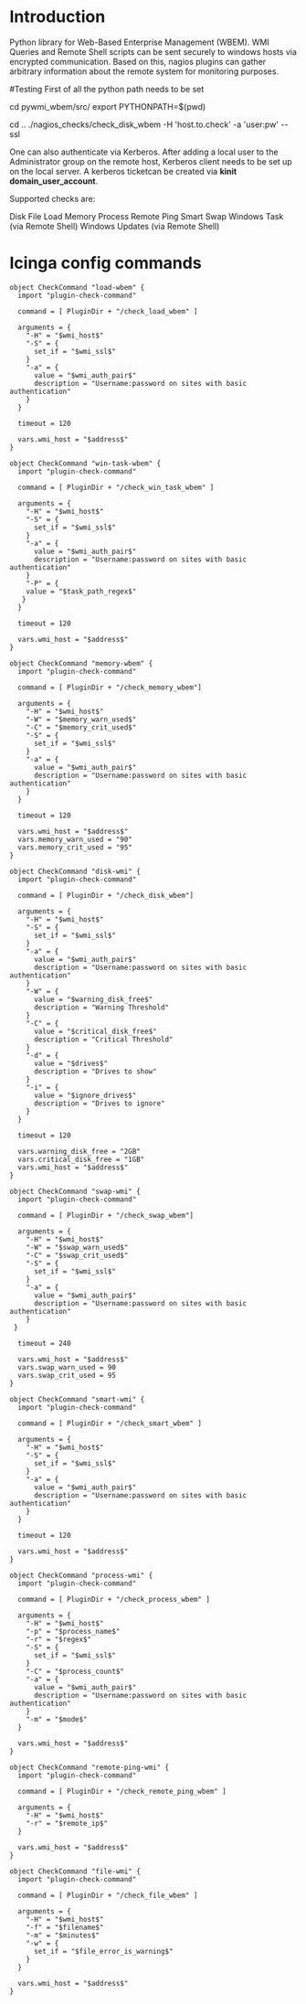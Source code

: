 # Introduction
Python library for Web-Based Enterprise Management (WBEM). WMI Queries and Remote Shell scripts can be sent securely to windows hosts via encrypted communication. Based on this, nagios plugins can gather arbitrary information about the remote system for monitoring purposes.

#Testing
First of all the python path needs to be set

cd pywmi_wbem/src/
export PYTHONPATH=$(pwd) 

cd ..
./nagios_checks/check_disk_wbem -H 'host.to.check' -a 'user:pw' --ssl

One can also authenticate via Kerberos. After adding a local user to the Administrator group on the remote host, Kerberos client needs to be set up on the local server. A kerberos ticketcan be created via **kinit domain_user_account**.

Supported checks are:

Disk
File
Load
Memory
Process
Remote Ping
Smart
Swap
Windows Task (via Remote Shell)
Windows Updates (via Remote Shell)

# Icinga config commands 

```
object CheckCommand "load-wbem" {
  import "plugin-check-command"

  command = [ PluginDir + "/check_load_wbem" ]

  arguments = {
    "-H" = "$wmi_host$"
    "-S" = {
      set_if = "$wmi_ssl$"
    }
    "-a" = {
      value = "$wmi_auth_pair$"
      description = "Username:password on sites with basic authentication"
    }
  }

  timeout = 120

  vars.wmi_host = "$address$"
}

object CheckCommand "win-task-wbem" {
  import "plugin-check-command"

  command = [ PluginDir + "/check_win_task_wbem" ]

  arguments = {
    "-H" = "$wmi_host$"
    "-S" = {
      set_if = "$wmi_ssl$"
    }
    "-a" = {
      value = "$wmi_auth_pair$"
      description = "Username:password on sites with basic authentication"
    }
    "-P" = {
    value = "$task_path_regex$"
   }
  }

  timeout = 120

  vars.wmi_host = "$address$"
}

object CheckCommand "memory-wbem" {
  import "plugin-check-command"

  command = [ PluginDir + "/check_memory_wbem"]

  arguments = {
    "-H" = "$wmi_host$"
    "-W" = "$memory_warn_used$"
    "-C" = "$memory_crit_used$"
    "-S" = {
      set_if = "$wmi_ssl$"
    }
    "-a" = {
      value = "$wmi_auth_pair$"
      description = "Username:password on sites with basic authentication"
    }
  }

  timeout = 120

  vars.wmi_host = "$address$"
  vars.memory_warn_used = "90"
  vars.memory_crit_used = "95"
}

object CheckCommand "disk-wmi" {
  import "plugin-check-command"

  command = [ PluginDir + "/check_disk_wbem"]

  arguments = {
    "-H" = "$wmi_host$"
    "-S" = {
      set_if = "$wmi_ssl$"
    }
    "-a" = {
      value = "$wmi_auth_pair$"
      description = "Username:password on sites with basic authentication"
    }
    "-W" = {
      value = "$warning_disk_free$"
      description = "Warning Threshold"
    }
    "-C" = {
      value = "$critical_disk_free$"
      description = "Critical Threshold"
    }
    "-d" = {
      value = "$drives$"
      description = "Drives to show"
    }
    "-i" = {
      value = "$ignore_drives$"
      description = "Drives to ignore"
    }
  }

  timeout = 120

  vars.warning_disk_free = "2GB"
  vars.critical_disk_free = "1GB"
  vars.wmi_host = "$address$"
}

object CheckCommand "swap-wmi" {
  import "plugin-check-command"

  command = [ PluginDir + "/check_swap_wbem"]

  arguments = {
    "-H" = "$wmi_host$"
    "-W" = "$swap_warn_used$"
    "-C" = "$swap_crit_used$"
    "-S" = {
      set_if = "$wmi_ssl$"
    }
    "-a" = {
      value = "$wmi_auth_pair$"
      description = "Username:password on sites with basic authentication"
    }
 }

  timeout = 240

  vars.wmi_host = "$address$"
  vars.swap_warn_used = 90
  vars.swap_crit_used = 95
}

object CheckCommand "smart-wmi" {
  import "plugin-check-command"

  command = [ PluginDir + "/check_smart_wbem" ]

  arguments = {
    "-H" = "$wmi_host$"
    "-S" = {
      set_if = "$wmi_ssl$"
    }
    "-a" = {
      value = "$wmi_auth_pair$"
      description = "Username:password on sites with basic authentication"
    }
  }

  timeout = 120

  vars.wmi_host = "$address$"
}

object CheckCommand "process-wmi" {
  import "plugin-check-command"

  command = [ PluginDir + "/check_process_wbem" ]

  arguments = {
    "-H" = "$wmi_host$"
    "-p" = "$process_name$"
    "-r" = "$regex$"
    "-S" = {
      set_if = "$wmi_ssl$"
    }
    "-C" = "$process_count$"
    "-a" = {
      value = "$wmi_auth_pair$"
      description = "Username:password on sites with basic authentication"
    }
    "-m" = "$mode$"
  }

  vars.wmi_host = "$address$"
}

object CheckCommand "remote-ping-wmi" {
  import "plugin-check-command"

  command = [ PluginDir + "/check_remote_ping_wbem" ]

  arguments = {
    "-H" = "$wmi_host$"
    "-r" = "$remote_ip$"
  }

  vars.wmi_host = "$address$"
}

object CheckCommand "file-wmi" {
  import "plugin-check-command"

  command = [ PluginDir + "/check_file_wbem" ]

  arguments = {
    "-H" = "$wmi_host$"
    "-f" = "$filename$"
    "-m" = "$minutes$"
    "-w" = {
      set_if = "$file_error_is_warning$"
    }
  }

  vars.wmi_host = "$address$"
}
```
